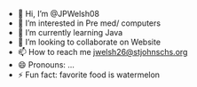 - 👋 Hi, I’m @JPWelsh08
- 👀 I’m interested in Pre med/ computers
- 🌱 I’m currently learning Java
- 💞️ I’m looking to collaborate on Website
- 📫 How to reach me jwelsh26@stjohnschs.org
- 😄 Pronouns: ...
- ⚡ Fun fact: favorite food is watermelon

<!---
JPWelsh08/JPWelsh08 is a ✨ special ✨ repository because its `README.md` (this file) appears on your GitHub profile.
You can click the Preview link to take a look at your changes.
--->
